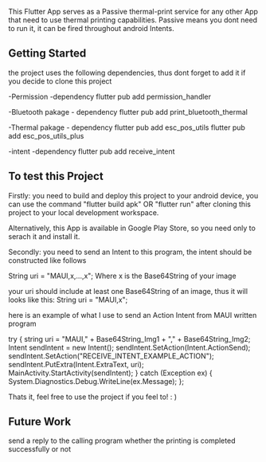 This Flutter App serves as a Passive thermal-print service for any other App that need to use thermal printing capabilities.
Passive means you dont need to run it, it can be fired throughout android Intents.

## Getting Started

the project uses the following dependencies, thus dont forget to add it if you decide to clone this project

-Permission -dependency
flutter pub add permission_handler

-Bluetooth pakage - dependency
flutter pub add print_bluetooth_thermal

-Thermal pakage - dependency
flutter pub add esc_pos_utils
flutter pub add esc_pos_utils_plus

-intent -dependency
flutter pub add receive_intent

## To test this Project
Firstly: you need to build and deploy this project to your android device, you can use the command
"flutter build apk" OR "flutter run" after cloning this project to your local development workspace.

Alternatively, this App is available in Google Play Store, so you need only to serach it and install it.

Secondly: you need to send an Intent to this program, the intent should be constructed like follows

String uri = "MAUI,x,...,x";
Where x is the Base64String of your image

your uri should include at least one Base64String  of an image, thus it will looks like this: 
String uri = "MAUI,x";

here is an example of what I use to send an Action Intent from MAUI written program


try
{
    string uri = "MAUI," + Base64String_Img1 + "," + Base64String_Img2;
    Intent sendIntent = new Intent();
    sendIntent.SetAction(Intent.ActionSend);
    sendIntent.SetAction("RECEIVE_INTENT_EXAMPLE_ACTION");
    sendIntent.PutExtra(Intent.ExtraText, uri);
    MainActivity.StartActivity(sendIntent);
}
catch (Exception ex)
{
    System.Diagnostics.Debug.WriteLine(ex.Message);
};

Thats it, feel free to use the project if you feel to! : )

## Future Work
send a reply to the calling program whether the printing is completed successfully or not 